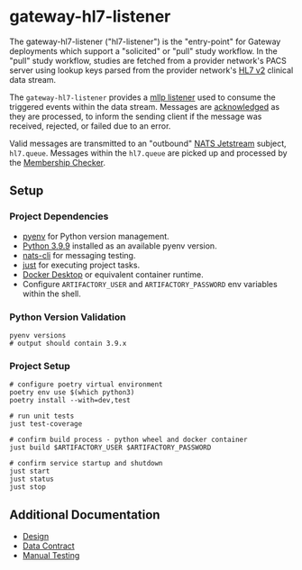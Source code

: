 # gateway-hl7-listener

The gateway-hl7-listener ("hl7-listener") is the "entry-point" for Gateway deployments which support a "solicited" or
"pull" study workflow. In the "pull" study workflow, studies are fetched from a provider network's PACS server using
lookup keys parsed from the provider network's [HL7 v2](https://hl7-definition.caristix.com/v2/) clinical data stream.

The `gateway-hl7-listener` provides a [mllp listener](https://docs.oracle.com/cd/E19509-01/820-5508/ghadt/index.html)
used to consume the triggered events within the data stream. Messages are [acknowledged](https://hl7-definition.caristix.com/v2/HL7v2.5/TriggerEvents/ACK)
as they are processed, to inform the sending client if the message was received, rejected, or failed due to an error.

Valid messages are transmitted to an "outbound" [NATS Jetstream](https://docs.nats.io/nats-concepts/jetstream) subject,
`hl7.queue`. Messages within the `hl7.queue` are picked up and processed by the [Membership Checker](https://github.com/coverahealth/qcc-gateway-membership-checker).

## Setup

### Project Dependencies

* [pyenv](https://github.com/pyenv/pyenv) for Python version management.
* [Python 3.9.9](https://docs.python.org/3.9/) installed as an available pyenv version.
* [nats-cli](https://github.com/nats-io/natscli/blob/main/README.md) for messaging testing.
* [just](https://just.systems/man/en/chapter_5.html) for executing project tasks.
* [Docker Desktop](https://www.docker.com/products/docker-desktop/) or equivalent container runtime.
* Configure `ARTIFACTORY_USER` and `ARTIFACTORY_PASSWORD` env variables within the shell.

### Python Version Validation

```shell
pyenv versions
# output should contain 3.9.x
```

### Project Setup

```shell
# configure poetry virtual environment
poetry env use $(which python3)
poetry install --with=dev,test

# run unit tests
just test-coverage

# confirm build process - python wheel and docker container
just build $ARTIFACTORY_USER $ARTIFACTORY_PASSWORD

# confirm service startup and shutdown
just start
just status
just stop
```

## Additional Documentation

- [Design](./docs/design.md)
- [Data Contract](./docs/data-contract.md)
- [Manual Testing](./test-harness/README.md)